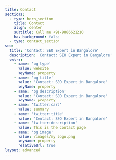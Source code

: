 ```yaml
---
title: Contact
sections:
  - type: hero_section
    title: Contact
    align: center
    subtitle: Call me +91-9886621210
    has_background: false
  - type: contact_section
seo:
  title: 'Contact: SEO Expert in Bangalore'
  description: 'Contact: SEO Expert in Bangalore'
  extra:
    - name: 'og:type'
      value: website
      keyName: property
    - name: 'og:title'
      value: 'Contact: SEO Expert in Bangalore'
      keyName: property
    - name: 'og:description'
      value: 'Contact: SEO Expert in Bangalore'
      keyName: property
    - name: 'twitter:card'
      value: summary
    - name: 'twitter:title'
      value: 'Contact: SEO Expert in Bangalore'
    - name: 'twitter:description'
      value: This is the contact page
    - name: 'og:image'
      value: /images/my logo.png
      keyName: property
      relativeUrl: true
layout: advanced
---
```

